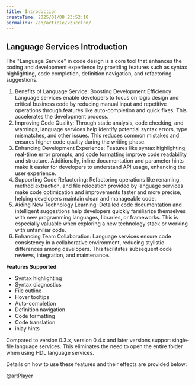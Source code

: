 ```yaml
---
title: Introduction
createTime: 2025/01/08 23:52:18
permalink: /en/article/vzucclnn/
---
```


## Language Services Introduction

The "Language Service" in code design is a core tool that enhances the coding and development experience by providing features such as syntax highlighting, code completion, definition navigation, and refactoring suggestions.

1. Benefits of Language Service: Boosting Development Efficiency Language services enable developers to focus on logic design and critical business code by reducing manual input and repetitive operations through features like auto-completion and quick fixes. This accelerates the development process.
2. Improving Code Quality: Through static analysis, code checking, and warnings, language services help identify potential syntax errors, type mismatches, and other issues. This reduces common mistakes and ensures higher code quality during the writing phase.
3. Enhancing Development Experience: Features like syntax highlighting, real-time error prompts, and code formatting improve code readability and structure. Additionally, inline documentation and parameter hints make it easier for developers to understand API usage, enhancing the user experience.
4. Supporting Code Refactoring: Refactoring operations like renaming, method extraction, and file relocation provided by language services make code optimization and improvements faster and more precise, helping developers maintain clean and manageable code.
5. Aiding New Technology Learning: Detailed code documentation and intelligent suggestions help developers quickly familiarize themselves with new programming languages, libraries, or frameworks. This is especially valuable when exploring a new technology stack or working with unfamiliar code.
6. Enhancing Team Collaboration: Language services ensure code consistency in a collaborative environment, reducing stylistic differences among developers. This facilitates subsequent code reviews, integration, and maintenance.

**Features Supported**:
- Syntax highlighting
- Syntax diagnostics
- File outline
- Hover tooltips
- Auto-completion
- Definition navigation
- Code formatting
- Code translation
- inlay hints

Compared to version 0.3.x, version 0.4.x and later versions support single-file language services. This eliminates the need to open the entire folder when using HDL language services.

Details on how to use these features and their effects are provided below:

@[artPlayer](/videos/lsp/support-single-file.mp4)